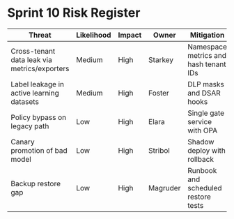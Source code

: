 # Sprint 10 Risk Register

| Threat | Likelihood | Impact | Owner | Mitigation |
|--------|-----------|--------|-------|-----------|
| Cross-tenant data leak via metrics/exporters | Medium | High | Starkey | Namespace metrics and hash tenant IDs |
| Label leakage in active learning datasets | Medium | High | Foster | DLP masks and DSAR hooks |
| Policy bypass on legacy path | Low | High | Elara | Single gate service with OPA |
| Canary promotion of bad model | Low | High | Stribol | Shadow deploy with rollback |
| Backup restore gap | Low | High | Magruder | Runbook and scheduled restore tests |
